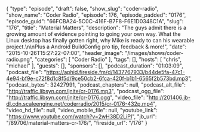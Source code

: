 {
  "type": "episode",
  "draft": false,
  "show_slug": "coder-radio",
  "show_name": "Coder Radio",
  "episode": 176,
  "episode_padded": "0176",
  "episode_guid": "66FCBA24-5C0C-416F-B7F8-F6E1D0348C1A",
  "slug": "176",
  "title": "Material Matters",
  "description": "The guys admit there is a growing amount of evidence pointing to going your own way. What the Linux desktop has finally gotten right, why Mike is ready to can his wearable project.\n\nPlus a Android BuildConfig pro tip, feedback & more!",
  "date": "2015-10-26T15:27:22-07:00",
  "header_image": "/images/shows/coder-radio.png",
  "categories": [
    "Coder Radio"
  ],
  "tags": [],
  "hosts": [
    "chris",
    "michael"
  ],
  "guests": [],
  "sponsors": [],
  "podcast_duration": "01:03:09",
  "podcast_file": "https://aphid.fireside.fm/d/1437767933/b44de5fa-47c1-4e94-bf9e-c72f8d1c8f5d/9ce50cb2-6fca-420f-b1b1-6565f2b573bd.mp3",
  "podcast_bytes": 32427991,
  "podcast_chapters": null,
  "podcast_alt_file": "http://traffic.libsyn.com/jnite/cr-0176.mp3",
  "podcast_ogg_file": "http://traffic.libsyn.com/jnite/cr-0176.ogg",
  "video_file": "http://201406.jb-dl.cdn.scaleengine.net/coderradio/2015/cr-0176-432p.mp4",
  "video_hd_file": null,
  "video_mobile_file": null,
  "youtube_link": "https://www.youtube.com/watch?v=2wH38D2LiPI",
  "jb_url": "/89706/material-matters-cr-176/",
  "fireside_url": "/176"
}

